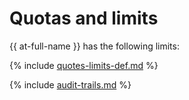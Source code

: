 # Quotas and limits

{{ at-full-name }} has the following limits:

{% include [quotes-limits-def.md](../../_includes/quotes-limits-def.md) %}

{% include [audit-trails.md](../../_includes/audit-trails-limits.md) %}

